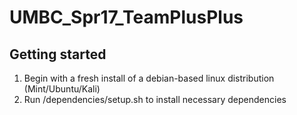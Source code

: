 # UMBC_Spr17_TeamPlusPlus

## Getting started

1. Begin with a fresh install of a debian-based linux distribution (Mint/Ubuntu/Kali)
2. Run /dependencies/setup.sh to install necessary dependencies
